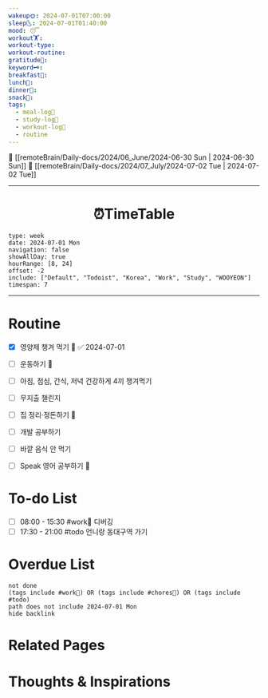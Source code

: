 ```yaml
---
wakeup🌞: 2024-07-01T07:00:00
sleep🌜: 2024-07-01T01:40:00
mood: 😴
workout🏋️: 
workout-type: 
workout-routine: 
gratitude🙏: 
keyword🗝️: 
breakfast🍳: 
lunch🍚: 
dinner🥗: 
snack🍬: 
tags:
  - meal-log📝
  - study-log📓
  - workout-log💪
  - routine
---
```


🔺 [[remoteBrain/Daily-docs/2024/06_June/2024-06-30 Sun | 2024-06-30 Sun]]
🔻 [[remoteBrain/Daily-docs/2024/07_July/2024-07-02 Tue | 2024-07-02 Tue]]
___
<h1> <center>⏰TimeTable </center> </h1>

```gEvent
type: week
date: 2024-07-01 Mon
navigation: false
showAllDay: true
hourRange: [8, 24]
offset: -2
include: ["Default", "Todoist", "Korea", "Work", "Study", "WOOYEON"]
timespan: 7
```

--- 


# Routine 

- [x] 영양제 챙겨 먹기 🔼 ✅ 2024-07-01
- [ ] 운동하기 🔼
- [ ] 아침, 점심, 간식, 저녁 건강하게 4끼 챙겨먹기
- [ ] 무지출 챌린지 
- [ ] 집 정리·정돈하기 🔼
- [ ] 개발 공부하기
- [ ] 바깥 음식 안 먹기 
- [ ] Speak 영어 공부하기 🔼 


# To-do List

- [ ] 08:00 - 15:30 #work💼 디버깅
- [ ] 17:30 - 21:00 #todo 언니랑 동대구역 가기

# Overdue List
```tasks
not done
(tags include #work💼) OR (tags include #chores🧺) OR (tags include #todo)
path does not include 2024-07-01 Mon
hide backlink
```

# Related Pages



# Thoughts & Inspirations

